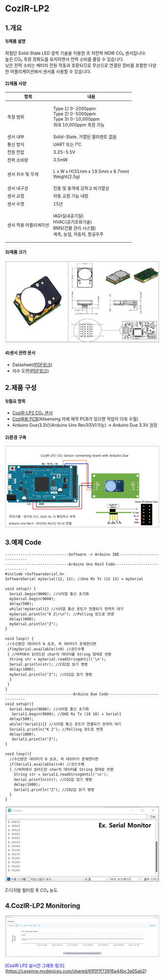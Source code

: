 # CozIR-LP2

## 1.개요

#### 1)제품 설명

최첨단 Solid-State LED 광학 기술을 이용한 초 저전력 NDIR CO₂ 센서입니다.\
높은 CO₂ 측정 정확도를 유지하면서 전력 소비를 줄일 수 있습니다.\
낮은 전력 소비는 배터리 전원 작동과 호환되므로 무선으로 연결된 장비를 포함한 다양한 어플리케이션에서 센서를 사용할 수 있습니다.

#### 2)제품 사양

| 항목           | 내용                                                                                         |
| ------------ | ------------------------------------------------------------------------------------------ |
| 측정 범위        | <p>Type 1) 0-2000ppm<br>Type 2) 0-5000ppm<br>Type 3) 0-10,000ppm<br>최대 10,000ppm 측정 가능</p> |
| 센서 내부        | Solid-State, 가열된 필라멘트 없음                                                                   |
| 통신 방식        | UART 또는 I²C                                                                                |
| 전원 전압        | 3.25-5.5V                                                                                  |
| 전력 소비량       | 3.5mW                                                                                      |
| 센서 치수 및 무게   | <p>L x W x H(31mm x 19.5mm x 8.7mm)<br>Weight(2.5g)</p>                                    |
| 센서 내구성       | 진동 및 충격에 강하고 비가열성                                                                          |
| 센서 교정        | 자동 교정 기능 내장                                                                                |
| 센서 수명        | 15년                                                                                        |
| 센서 적용 어플리케이션 | <p>IAQ(실내공기질)<br>HVAC(공기조화기술)<br>BMS(건물 관리 시스템)<br>계측, 농업, 자동차, 항공우주</p>                   |

#### 3)제품 크기

![](<../../.gitbook/assets/센서 그림 (1).jpg>)

#### 4)센서 관련 문서

* Datasheet[(PDF링크)](https://cdn.shopify.com/s/files/1/0019/5952/files/CozIR-LP2\_Data\_Sheet\_Rev\_4.10.pdf)
* 치수 도면[(PDF링크)](https://cdn.shopify.com/s/files/1/0019/5952/files/Mechanical\_Diagram\_-\_CozIR-LP2-CO2Meter.pdf)

## 2.제품 구성

#### 1)필요 항목

* [CozIR-LP2 CO₂ 센서](https://www.allsensing.com/product/search.html?banner\_action=\&keyword=cozir)
* [CozIR용 PCB](https://www.allsensing.com/product/detail.html?product\_no=1171\&cate\_no=65\&display\_group=1)(Allsensing 자체 제작 PCB가 있으면 작업이 더욱 수월)
* Arduino Due(3.3V)(Arduino Uno Rev3(5V)가능) -> Arduino Due 3.3V 권장

#### 2)환경 구축

![](<../../.gitbook/assets/CozIR LP2 Sensor with connecting arduino due.jpg>)

## 3.예제 Code

```arduino
-----------------------------Software -> Arduino IDE----------------------------
-----------------------------Arduino Uno Rev3 Code------------------------------
#include <SoftwareSerial.h>
SoftwareSerial mySerial(12, 13); //Uno Rx Tx (12 13) = mySerial

void setup() {
  Serial.begin(9600); //시리얼 통신 초기화
  mySerial.begin(9600); 
  delay(500); 
  while(!mySerial){} //시리얼 통신 포트가 연결되기 전까지 대기
  mySerial.println("K 2\r\n"); //Polling 모드로 변경
  delay(1000);
  mySerial.println("Z");
}                              

void loop() {
 //수신받은 데이터가 0 초과, 즉 데이터가 존재한다면
 if(mySerial.available()>0) //코드수행
 { //버퍼에서 읽어드린 char의 데이터를 String 형태로 반환
  String str = mySerial.readStringUntil('\n'); 
  Serial.println(str); //CO2값 읽기 명령
  delay(1000);  
  mySerial.println("Z"); //CO2값 읽기 명령
  }
 }
}
-------------------------------Arduino Due Code--------------------------------
void setup(){
  Serial.begin(9600); //시리얼 통신 초기화
   Serial1.begin(9600); //DUE Rx Tx (19 18) = Serial1
  delay(500); 
  while(!Serial1){} //시리얼 통신 포트가 연결되기 전까지 대기
  Serial1.println("K 2"); //Polling 모드로 변경     
  delay(1000);
   Serial1.println("Z"); 
}

void loop(){
  //수신받은 데이터가 0 초과, 즉 데이터가 존재한다면
  if(Serial1.available()>0) //코드수행
  { //버퍼에서 읽어드린 char의 데이터를 String 형태로 반환
    String str = Serial1.readStringUntil('\n');
    Serial.println(str); //CO2값 읽기 명령
    delay(1000); 
    Serial1.println("Z"); //CO2값 읽기 명령
  }
}
```

![](<../../.gitbook/assets/CozIR serial monitor ex (1).jpg>)

Z:디지털 필터링 후 CO₂ 농도

## 4.CozIR-LP2 Monitoring

![](<../../.gitbook/assets/live graph2.jpg>)

<span style="color:blue">[CozIR LP2 실시간 그래프 링크]</span>(https://cayenne.mydevices.com/shared/61f0f1f73916a44bc3a05ab2)
